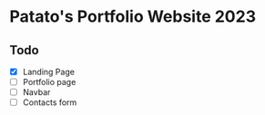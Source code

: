 # Patato's Portfolio Website 2023

## Todo

- [x] Landing Page
- [ ] Portfolio page
- [ ] Navbar
- [ ] Contacts form